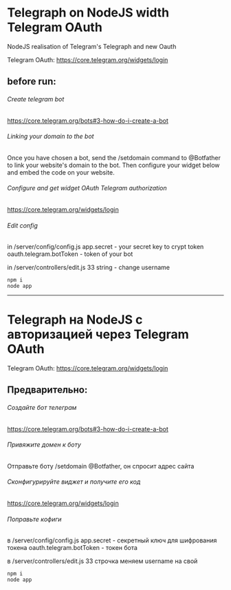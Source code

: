 # Telegraph on NodeJS width Telegram OAuth
NodeJS realisation of Telegram's Telegraph and new Oauth

Telegram OAuth: https://core.telegram.org/widgets/login

## before run:
###### Create telegram bot
https://core.telegram.org/bots#3-how-do-i-create-a-bot

###### Linking your domain to the bot 
Once you have chosen a bot, send the /setdomain command to @Botfather to link your website's domain to the bot. Then configure your widget below and embed the code on your website.

###### Configure and get widget OAuth Telegram authorization
https://core.telegram.org/widgets/login

###### Edit config
in /server/config/config.js
app.secret - your secret key to crypt token
oauth.telegram.botToken - token of your bot

in /server/controllers/edit.js 
33 string - change username

    npm i
    node app

_______________________

# Telegraph на NodeJS с авторизацией через Telegram OAuth

Telegram OAuth: https://core.telegram.org/widgets/login

## Предварительно:
###### Создайте бот телеграм
https://core.telegram.org/bots#3-how-do-i-create-a-bot

###### Привяжите домен к боту
Отправьте боту /setdomain @Botfather, он спросит адрес сайта

###### Сконфигурируйте виджет и получите его код
https://core.telegram.org/widgets/login

###### Поправьте кофиги
в /server/config/config.js
app.secret - секретный ключ для шифрования токена
oauth.telegram.botToken - токен бота

в /server/controllers/edit.js 
33 строчка меняем username на свой

    npm i
    node app
